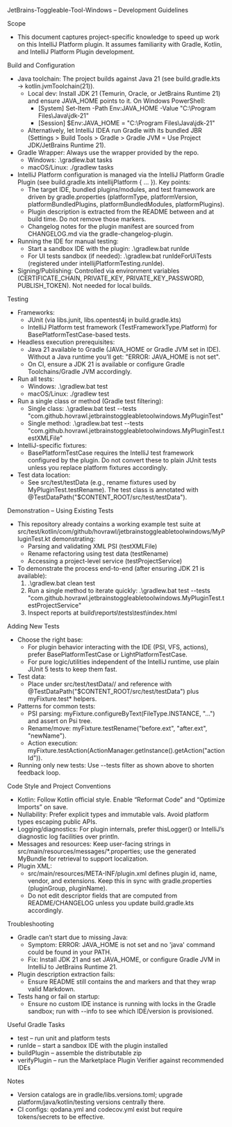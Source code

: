 JetBrains-Toggleable-Tool-Windows – Development Guidelines

Scope
- This document captures project-specific knowledge to speed up work on this IntelliJ Platform plugin. It assumes familiarity with Gradle, Kotlin, and IntelliJ Platform Plugin development.

Build and Configuration
- Java toolchain: The project builds against Java 21 (see build.gradle.kts → kotlin.jvmToolchain(21)).
  - Local dev: Install JDK 21 (Temurin, Oracle, or JetBrains Runtime 21) and ensure JAVA_HOME points to it. On Windows PowerShell:
    - [System] Set-Item -Path Env:JAVA_HOME -Value "C:\Program Files\Java\jdk-21"
    - [Session] $Env:JAVA_HOME = "C:\Program Files\Java\jdk-21"
  - Alternatively, let IntelliJ IDEA run Gradle with its bundled JBR (Settings > Build Tools > Gradle > Gradle JVM = Use Project JDK/JetBrains Runtime 21).
- Gradle Wrapper: Always use the wrapper provided by the repo.
  - Windows: .\gradlew.bat tasks
  - macOS/Linux: ./gradlew tasks
- IntelliJ Platform configuration is managed via the IntelliJ Platform Gradle Plugin (see build.gradle.kts intellijPlatform { ... }). Key points:
  - The target IDE, bundled plugins/modules, and test framework are driven by gradle.properties (platformType, platformVersion, platformBundledPlugins, platformBundledModules, platformPlugins).
  - Plugin description is extracted from the README between <!-- Plugin description --> and <!-- Plugin description end --> at build time. Do not remove those markers.
  - Changelog notes for the plugin manifest are sourced from CHANGELOG.md via the gradle-changelog-plugin.
- Running the IDE for manual testing:
  - Start a sandbox IDE with the plugin: .\gradlew.bat runIde
  - For UI tests sandbox (if needed): .\gradlew.bat runIdeForUiTests (registered under intellijPlatformTesting.runIde).
- Signing/Publishing: Controlled via environment variables (CERTIFICATE_CHAIN, PRIVATE_KEY, PRIVATE_KEY_PASSWORD, PUBLISH_TOKEN). Not needed for local builds.

Testing
- Frameworks:
  - JUnit (via libs.junit, libs.opentest4j in build.gradle.kts)
  - IntelliJ Platform test framework (TestFrameworkType.Platform) for BasePlatformTestCase-based tests.
- Headless execution prerequisites:
  - Java 21 available to Gradle (JAVA_HOME or Gradle JVM set in IDE). Without a Java runtime you’ll get: "ERROR: JAVA_HOME is not set".
  - On CI, ensure a JDK 21 is available or configure Gradle Toolchains/Gradle JVM accordingly.
- Run all tests:
  - Windows: .\gradlew.bat test
  - macOS/Linux: ./gradlew test
- Run a single class or method (Gradle test filtering):
  - Single class: .\gradlew.bat test --tests "com.github.hovrawl.jetbrainstoggleabletoolwindows.MyPluginTest"
  - Single method: .\gradlew.bat test --tests "com.github.hovrawl.jetbrainstoggleabletoolwindows.MyPluginTest.testXMLFile"
- IntelliJ-specific fixtures:
  - BasePlatformTestCase requires the IntelliJ test framework configured by the plugin. Do not convert these to plain JUnit tests unless you replace platform fixtures accordingly.
- Test data location:
  - See src/test/testData (e.g., rename fixtures used by MyPluginTest.testRename). The test class is annotated with @TestDataPath("$CONTENT_ROOT/src/test/testData").

Demonstration – Using Existing Tests
- This repository already contains a working example test suite at src/test/kotlin/com/github/hovrawl/jetbrainstoggleabletoolwindows/MyPluginTest.kt demonstrating:
  - Parsing and validating XML PSI (testXMLFile)
  - Rename refactoring using test data (testRename)
  - Accessing a project-level service (testProjectService)
- To demonstrate the process end-to-end (after ensuring JDK 21 is available):
  1) .\gradlew.bat clean test
  2) Run a single method to iterate quickly:
     .\gradlew.bat test --tests "com.github.hovrawl.jetbrainstoggleabletoolwindows.MyPluginTest.testProjectService"
  3) Inspect reports at build\reports\tests\test\index.html

Adding New Tests
- Choose the right base:
  - For plugin behavior interacting with the IDE (PSI, VFS, actions), prefer BasePlatformTestCase or LightPlatformTestCase.
  - For pure logic/utilities independent of the IntelliJ runtime, use plain JUnit 5 tests to keep them fast.
- Test data:
  - Place under src/test/testData/<feature>/<case> and reference with @TestDataPath("$CONTENT_ROOT/src/test/testData") plus myFixture.test* helpers.
- Patterns for common tests:
  - PSI parsing: myFixture.configureByText(FileType.INSTANCE, "...") and assert on Psi tree.
  - Rename/move: myFixture.testRename("before.ext", "after.ext", "newName").
  - Action execution: myFixture.testAction(ActionManager.getInstance().getAction("actionId")).
- Running only new tests: Use --tests filter as shown above to shorten feedback loop.

Code Style and Project Conventions
- Kotlin: Follow Kotlin official style. Enable “Reformat Code” and “Optimize Imports” on save.
- Nullability: Prefer explicit types and immutable vals. Avoid platform types escaping public APIs.
- Logging/diagnostics: For plugin internals, prefer thisLogger() or IntelliJ’s diagnostic log facilities over println.
- Messages and resources: Keep user-facing strings in src/main/resources/messages/*.properties; use the generated MyBundle for retrieval to support localization.
- Plugin XML:
  - src/main/resources/META-INF/plugin.xml defines plugin id, name, vendor, and extensions. Keep this in sync with gradle.properties (pluginGroup, pluginName).
  - Do not edit descriptor fields that are computed from README/CHANGELOG unless you update build.gradle.kts accordingly.

Troubleshooting
- Gradle can’t start due to missing Java:
  - Symptom: ERROR: JAVA_HOME is not set and no 'java' command could be found in your PATH.
  - Fix: Install JDK 21 and set JAVA_HOME, or configure Gradle JVM in IntelliJ to JetBrains Runtime 21.
- Plugin description extraction fails:
  - Ensure README still contains the <!-- Plugin description --> and <!-- Plugin description end --> markers and that they wrap valid Markdown.
- Tests hang or fail on startup:
  - Ensure no custom IDE instance is running with locks in the Gradle sandbox; run with --info to see which IDE/version is provisioned.

Useful Gradle Tasks
- test – run unit and platform tests
- runIde – start a sandbox IDE with the plugin installed
- buildPlugin – assemble the distributable zip
- verifyPlugin – run the Marketplace Plugin Verifier against recommended IDEs

Notes
- Version catalogs are in gradle/libs.versions.toml; upgrade platform/java/kotlin/testing versions centrally there.
- CI configs: qodana.yml and codecov.yml exist but require tokens/secrets to be effective.
